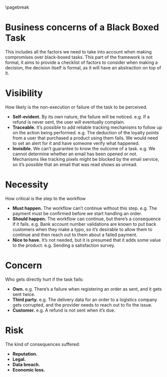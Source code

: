 \pagebreak
# Business concerns of a Black Boxed Task

This includes all the factors we need to take into account when making compromises over black-boxed tasks. This part of the framework is not formal, it aims to provide a checklist of factors to consider when making a decision, the decision itself is formal, as it will have an abstraction on top of it.

# Visibility

How likely is the non-execution or failure of the task to be perceived.

- **Self-evident.** By its own nature, the failure will be noticed.
e.g. If a refund is never sent, the user will eventually complain.
- **Traceable.** It’s possible to add reliable tracking mechanisms to follow up on the action being performed.
e.g. The deduction of the loyalty points from a user that purchased a product using them fails. We would need to set an alert for it and have someone verify what happened.
- **Invisible.** We can’t guarantee to know the outcome of a task.
e.g. We cannot determine whether an email has been opened or not. Mechanisms like tracking pixels might be blocked by the email service, so it’s possible that an email that was read shows as unread.

# Necessity

How critical is the step to the workflow

- **Must happen.** The workflow can’t continue without this step.
e.g. The payment must be confirmed before we start handling an order.
- **Should happen.** The workflow can continue, but there’s a consequence if it fails.
e.g. Bank account number validations are known to put back customers when they make a typo, so it’s desirable to allow them to continue and then reach out to them about a failed payment.
- **Nice to have.** It’s not needed, but it is presumed that it adds some value to the product.
e.g. Sending a satisfaction survey.

# Concern

Who gets directly hurt if the task fails:

- **Own.**
e.g. There’s a failure when registering an order as sent, and it gets sent twice.
- **Third party.**
e.g. The delivery data for an order to a logistics company gets corrupted, and the provider needs to reach out to fix the issue.
- **Customer.**
e.g. A refund is not sent when it’s due.

# Risk

The kind of consequences suffered:

- **Reputation.**
- **Legal.**
- **Data breach.**
- **Economic loss.**
